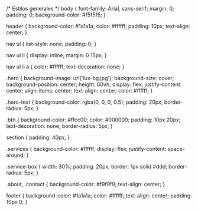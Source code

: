 /* Estilos generales */
body {
    font-family: Arial, sans-serif;
    margin: 0;
    padding: 0;
    background-color: #f5f5f5;
}

header {
    background-color: #1a1a1a;
    color: #ffffff;
    padding: 10px;
    text-align: center;
}

nav ul {
    list-style: none;
    padding: 0;
}

nav ul li {
    display: inline;
    margin: 0 15px;
}

nav ul li a {
    color: #ffffff;
    text-decoration: none;
}

.hero {
    background-image: url('lux-bg.jpg');
    background-size: cover;
    background-position: center;
    height: 60vh;
    display: flex;
    justify-content: center;
    align-items: center;
    text-align: center;
    color: #ffffff;
}

.hero-text {
    background-color: rgba(0, 0, 0, 0.5);
    padding: 20px;
    border-radius: 5px;
}

.btn {
    background-color: #ffcc00;
    color: #000000;
    padding: 10px 20px;
    text-decoration: none;
    border-radius: 5px;
}

section {
    padding: 40px;
}

.services {
    background-color: #ffffff;
    display: flex;
    justify-content: space-around;
}

.service-box {
    width: 30%;
    padding: 20px;
    border: 1px solid #ddd;
    border-radius: 5px;
}

.about, .contact {
    background-color: #f9f9f9;
    text-align: center;
}

footer {
    background-color: #1a1a1a;
    color: #ffffff;
    text-align: center;
    padding: 10px 0;
}
